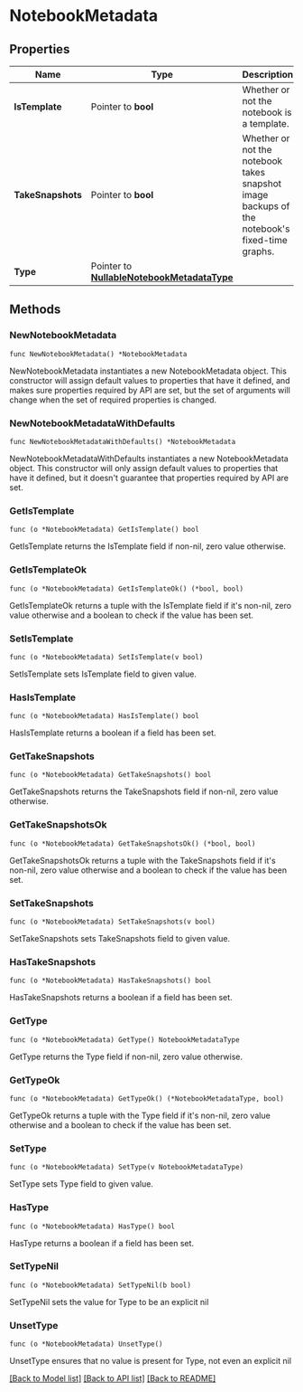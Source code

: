 # NotebookMetadata

## Properties

| Name              | Type                                                                   | Description                                                                                       | Notes                         |
| ----------------- | ---------------------------------------------------------------------- | ------------------------------------------------------------------------------------------------- | ----------------------------- |
| **IsTemplate**    | Pointer to **bool**                                                    | Whether or not the notebook is a template.                                                        | [optional] [default to false] |
| **TakeSnapshots** | Pointer to **bool**                                                    | Whether or not the notebook takes snapshot image backups of the notebook&#39;s fixed-time graphs. | [optional] [default to false] |
| **Type**          | Pointer to [**NullableNotebookMetadataType**](NotebookMetadataType.md) |                                                                                                   | [optional]                    |

## Methods

### NewNotebookMetadata

`func NewNotebookMetadata() *NotebookMetadata`

NewNotebookMetadata instantiates a new NotebookMetadata object.
This constructor will assign default values to properties that have it defined,
and makes sure properties required by API are set, but the set of arguments
will change when the set of required properties is changed.

### NewNotebookMetadataWithDefaults

`func NewNotebookMetadataWithDefaults() *NotebookMetadata`

NewNotebookMetadataWithDefaults instantiates a new NotebookMetadata object.
This constructor will only assign default values to properties that have it defined,
but it doesn't guarantee that properties required by API are set.

### GetIsTemplate

`func (o *NotebookMetadata) GetIsTemplate() bool`

GetIsTemplate returns the IsTemplate field if non-nil, zero value otherwise.

### GetIsTemplateOk

`func (o *NotebookMetadata) GetIsTemplateOk() (*bool, bool)`

GetIsTemplateOk returns a tuple with the IsTemplate field if it's non-nil, zero value otherwise
and a boolean to check if the value has been set.

### SetIsTemplate

`func (o *NotebookMetadata) SetIsTemplate(v bool)`

SetIsTemplate sets IsTemplate field to given value.

### HasIsTemplate

`func (o *NotebookMetadata) HasIsTemplate() bool`

HasIsTemplate returns a boolean if a field has been set.

### GetTakeSnapshots

`func (o *NotebookMetadata) GetTakeSnapshots() bool`

GetTakeSnapshots returns the TakeSnapshots field if non-nil, zero value otherwise.

### GetTakeSnapshotsOk

`func (o *NotebookMetadata) GetTakeSnapshotsOk() (*bool, bool)`

GetTakeSnapshotsOk returns a tuple with the TakeSnapshots field if it's non-nil, zero value otherwise
and a boolean to check if the value has been set.

### SetTakeSnapshots

`func (o *NotebookMetadata) SetTakeSnapshots(v bool)`

SetTakeSnapshots sets TakeSnapshots field to given value.

### HasTakeSnapshots

`func (o *NotebookMetadata) HasTakeSnapshots() bool`

HasTakeSnapshots returns a boolean if a field has been set.

### GetType

`func (o *NotebookMetadata) GetType() NotebookMetadataType`

GetType returns the Type field if non-nil, zero value otherwise.

### GetTypeOk

`func (o *NotebookMetadata) GetTypeOk() (*NotebookMetadataType, bool)`

GetTypeOk returns a tuple with the Type field if it's non-nil, zero value otherwise
and a boolean to check if the value has been set.

### SetType

`func (o *NotebookMetadata) SetType(v NotebookMetadataType)`

SetType sets Type field to given value.

### HasType

`func (o *NotebookMetadata) HasType() bool`

HasType returns a boolean if a field has been set.

### SetTypeNil

`func (o *NotebookMetadata) SetTypeNil(b bool)`

SetTypeNil sets the value for Type to be an explicit nil

### UnsetType

`func (o *NotebookMetadata) UnsetType()`

UnsetType ensures that no value is present for Type, not even an explicit nil

[[Back to Model list]](../README.md#documentation-for-models) [[Back to API list]](../README.md#documentation-for-api-endpoints) [[Back to README]](../README.md)
